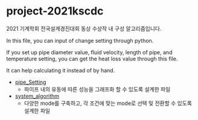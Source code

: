 # project-2021kscdc
2021 기계학회 전국설계경진대회 동상 수상작 내 구성 알고리즘입니다.

In this file, you can input of change setting through python.

If you set up pipe diameter value, fluid velocity, length of pipe, and temperature setting, you can get the heat loss value through this file.

It can help calculating it instead of by hand.

- [pipe_Setting](https://github.com/sehooni/pipe-setting/tree/main/pipe_setting)
    - 파이프 내의 유동에 따른 성능을 그래프화 할 수 있도록 설계한 파일
- [system_algorithm](https://github.com/sehooni/pipe-setting/tree/main/system_algorithm)
    - 다양한 mode를 구축하고, 각 조건에 맞는 mode로 선택 및 전환할 수 있도록 설계한 파일
